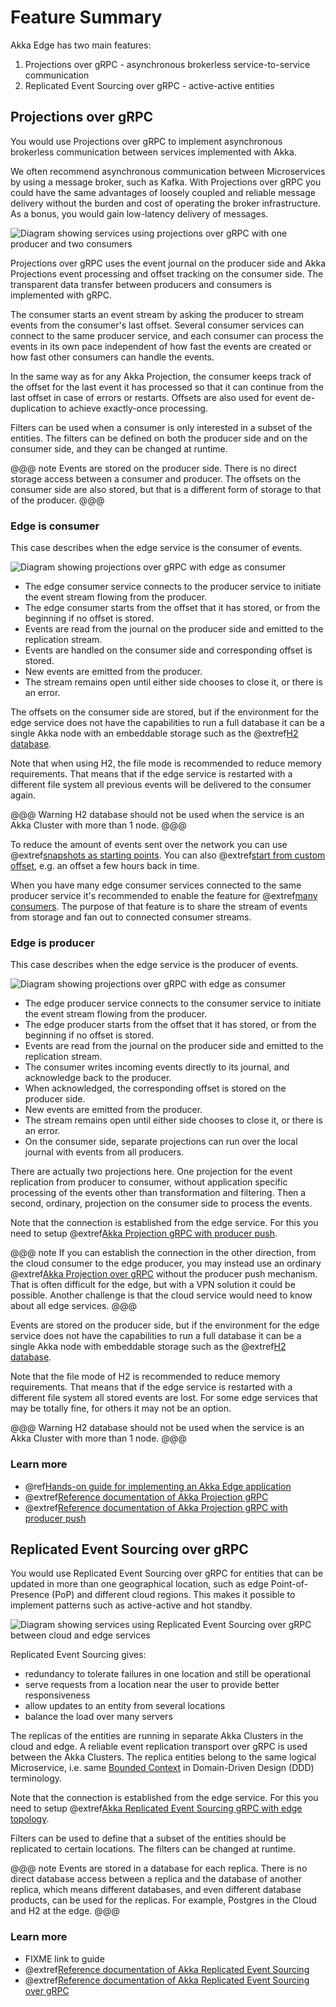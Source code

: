 # Feature Summary

Akka Edge has two main features:

1. Projections over gRPC - asynchronous brokerless service-to-service communication
1. Replicated Event Sourcing over gRPC - active-active entities

## Projections over gRPC

You would use Projections over gRPC to implement asynchronous brokerless communication between services
implemented with Akka.

We often recommend asynchronous communication between Microservices by using a message broker, such as Kafka.
With Projections over gRPC you could have the same advantages of loosely coupled and reliable message delivery
without the burden and cost of operating the broker infrastructure. As a bonus, you would gain low-latency
delivery of messages.

![Diagram showing services using projections over gRPC with one producer and two consumers](images/projection-over-grpc.svg)

Projections over gRPC uses the event journal on the producer side and Akka Projections event processing and offset
tracking on the consumer side. The transparent data transfer between producers and consumers is implemented with
gRPC.

The consumer starts an event stream by asking the producer to stream events from the consumer's last offset.
Several consumer services can connect to the same producer service, and each consumer can process the events
in its own pace independent of how fast the events are created or how fast other consumers can handle the events.

In the same way as for any Akka Projection, the consumer keeps track of the offset for the last event it has
processed so that it can continue from the last offset in case of errors or restarts. Offsets are also used for
event de-duplication to achieve exactly-once processing.

Filters can be used when a consumer is only interested in a subset of the entities. The filters can be defined
on both the producer side and on the consumer side, and they can be changed at runtime.

@@@ note
Events are stored on the producer side. There is no direct storage access between a consumer and
producer. The offsets on the consumer side are also stored, but that is a different form of storage to that of the
producer.
@@@

### Edge is consumer

This case describes when the edge service is the consumer of events.

![Diagram showing projections over gRPC with edge as consumer](images/edge-consumer.svg)

* The edge consumer service connects to the producer service to initiate the event stream flowing from the producer.
* The edge consumer starts from the offset that it has stored, or from the beginning if no offset is stored.
* Events are read from the journal on the producer side and emitted to the replication stream.
* Events are handled on the consumer side and corresponding offset is stored.
* New events are emitted from the producer.
* The stream remains open until either side chooses to close it, or there is an error.

The offsets on the consumer side are stored, but if the environment for the edge service does not
have the capabilities to run a full database it can be a single Akka node with an embeddable storage such as the @extref[H2 database](akka-persistence-r2dbc:getting-started.html#using-h2).

Note that when using H2, the file mode is recommended to reduce memory requirements. That means that if the edge service is restarted
with a different file system all previous events will be delivered to the consumer again.

@@@ Warning
H2 database should not be used when the service is an Akka Cluster with more than 1 node.
@@@

To reduce the amount of events sent over the network you can use @extref[snapshots as starting points](akka-projection:grpc.html#starting-from-snapshots).
You can also @extref[start from custom offset](akka-projection:grpc.html#start-from-custom-offset), e.g. an offset
a few hours back in time.

When you have many edge consumer services connected to the same producer service it's recommended to enable the
feature for @extref[many consumers](akka-projection:grpc.html#many-consumers). The purpose of that feature is to
share the stream of events from storage and fan out to connected consumer streams.

### Edge is producer

This case describes when the edge service is the producer of events.

![Diagram showing projections over gRPC with edge as consumer](images/edge-producer.svg)

* The edge producer service connects to the consumer service to initiate the event stream flowing from the producer.
* The edge producer starts from the offset that it has stored, or from the beginning if no offset is stored.
* Events are read from the journal on the producer side and emitted to the replication stream.
* The consumer writes incoming events directly to its journal, and acknowledge back to the producer.
* When acknowledged, the corresponding offset is stored on the producer side.
* New events are emitted from the producer.
* The stream remains open until either side chooses to close it, or there is an error.
* On the consumer side, separate projections can run over the local journal with events from all producers.

There are actually two projections here. One projection for the event replication from producer to consumer,
without application specific processing of the events other than transformation and filtering. Then a second, ordinary,
projection on the consumer side to process the events.

Note that the connection is established from the edge service. For this you need to setup @extref[Akka Projection gRPC with producer push](akka-projection:grpc-producer-push.html).

@@@ note
If you can establish the connection in the other direction, from the cloud consumer to the edge producer, you may
instead use an ordinary @extref[Akka Projection over gRPC](akka-projection:grpc.html) without the producer push mechanism.
That is often difficult for the edge, but with a VPN solution it could be possible. Another challenge is
that the cloud service would need to know about all edge services.
@@@

Events are stored on the producer side, but if the environment for the edge service does not
have the capabilities to run a full database it can be a single Akka node with embeddable storage such as the @extref[H2 database](akka-persistence-r2dbc:getting-started.html#using-h2).

Note that the file mode of H2 is recommended to reduce memory requirements. That means that if the edge service is restarted
with a different file system all stored events are lost. For some edge services that may be totally fine, for others
it may not be an option.

@@@ Warning
H2 database should not be used when the service is an Akka Cluster with more than 1 node.
@@@

### Learn more

* @ref[Hands-on guide for implementing an Akka Edge application](guide.md)
* @extref[Reference documentation of Akka Projection gRPC](akka-projection:grpc.html)
* @extref[Reference documentation of Akka Projection gRPC with producer push](akka-projection:grpc-producer-push.html)

## Replicated Event Sourcing over gRPC

You would use Replicated Event Sourcing over gRPC for entities that can be updated in more than one geographical
location, such as edge Point-of-Presence (PoP) and different cloud regions. This makes it possible to implement
patterns such as active-active and hot standby.

![Diagram showing services using Replicated Event Sourcing over gRPC between cloud and edge services](images/edge-res.svg)

Replicated Event Sourcing gives:

* redundancy to tolerate failures in one location and still be operational
* serve requests from a location near the user to provide better responsiveness
* allow updates to an entity from several locations
* balance the load over many servers

The replicas of the entities are running in separate Akka Clusters in the cloud and edge.
A reliable event replication transport over gRPC is used between the Akka Clusters. The replica entities belong
to the same logical Microservice, i.e. same [Bounded Context](https://martinfowler.com/bliki/BoundedContext.html)
in Domain-Driven Design (DDD) terminology.

Note that the connection is established from the edge service. For this you need to setup @extref[Akka Replicated Event Sourcing gRPC with edge topology](akka-projection:grpc-replicated-event-sourcing-transport.html#edge-topology).

Filters can be used to define that a subset of the entities should be replicated to certain locations.
The filters can be changed at runtime.

@@@ note
Events are stored in a database for each replica. There is no direct database access between a replica and
the database of another replica, which means different databases, and even different database products, can
be used for the replicas. For example, Postgres in the Cloud and H2 at the edge.
@@@

### Learn more

* FIXME link to guide
* @extref[Reference documentation of Akka Replicated Event Sourcing](akka:typed/replicated-eventsourcing.html)
* @extref[Reference documentation of Akka Replicated Event Sourcing over gRPC](akka-projection:grpc-replicated-event-sourcing-transport.html)
